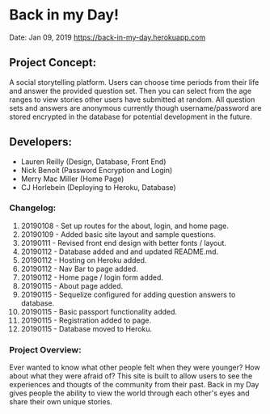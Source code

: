 # Back in my Day!
Date: Jan 09, 2019
https://back-in-my-day.herokuapp.com

## Project Concept:
A social storytelling platform. Users can choose time periods from their life and answer the provided question set. Then you can select from the age ranges to view stories other users have submitted at random. All question sets and answers are anonymous currently though username/password are stored encrypted in the database for potential development in the future.

## Developers:

-   Lauren Reilly (Design, Database, Front End)
-   Nick Benoit (Password Encryption and Login)
-   Merry Mac Miller (Home Page)
-   CJ Horlebein (Deploying to Heroku, Database)

### Changelog:

1. 20190108 - Set up routes for the about, login, and home page.
2. 20190109 - Added basic site layout and sample questions.
3. 20190111 - Revised front end design with better fonts / layout.
4. 20190112 - Database added and and updated README.md.
5. 20190112 - Hosting on Heroku added.
6. 20190112 - Nav Bar to page added.
7. 20190112 - Home page / login form added.
8. 20190115 - About page added.
9. 20190115 - Sequelize configured for adding question answers to database.
10. 20190115 - Basic passport functionality added.
11. 20190115 - Registration added to page. 
12. 20190115 - Database moved to Heroku.

### Project Overview:

Ever wanted to know what other people felt when they were younger? How about what they were afraid of? This site is built to allow users to see the experiences and thougts of the community from their past. Back in my Day gives people the ability to view the world through each other's eyes and share their own unique stories. 
